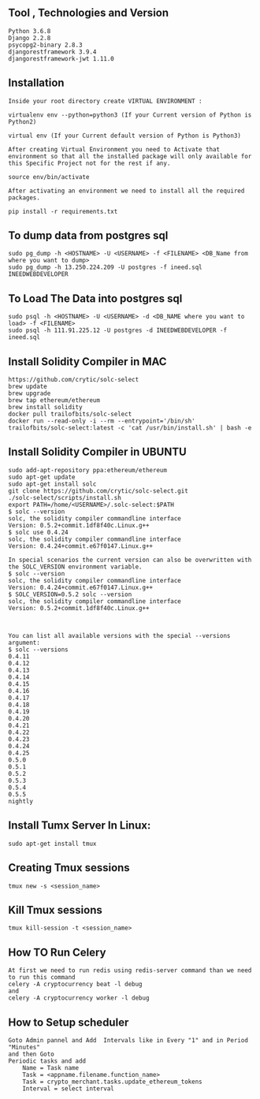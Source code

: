 ## Tool , Technologies and Version
    Python 3.6.8
    Django 2.2.8
    psycopg2-binary 2.8.3
    djangorestframework 3.9.4
    djangorestframework-jwt 1.11.0

## Installation
    Inside your root directory create VIRTUAL ENVIRONMENT :

    virtualenv env --python=python3 (If your Current version of Python is Python2)

    virtual env (If your Current default version of Python is Python3)

    After creating Virtual Environment you need to Activate that environment so that all the installed package will only available for this Specific Project not for the rest if any.

    source env/bin/activate

    After activating an environment we need to install all the required packages.

    pip install -r requirements.txt

## To dump data from postgres sql
    sudo pg_dump -h <HOSTNAME> -U <USERNAME> -f <FILENAME> <DB_Name from where you want to dump>
    sudo pg_dump -h 13.250.224.209 -U postgres -f ineed.sql INEEDWEBDEVELOPER

## To Load The Data into postgres sql
    sudo psql -h <HOSTNAME> -U <USERNAME> -d <DB_NAME where you want to load> -f <FILENAME>
    sudo psql -h 111.91.225.12 -U postgres -d INEEDWEBDEVELOPER -f ineed.sql

    
## Install Solidity Compiler in MAC
    https://github.com/crytic/solc-select
    brew update
    brew upgrade
    brew tap ethereum/ethereum
    brew install solidity
    docker pull trailofbits/solc-select
    docker run --read-only -i --rm --entrypoint='/bin/sh' trailofbits/solc-select:latest -c 'cat /usr/bin/install.sh' | bash -e


## Install Solidity Compiler in UBUNTU
    sudo add-apt-repository ppa:ethereum/ethereum
    sudo apt-get update
    sudo apt-get install solc
    git clone https://github.com/crytic/solc-select.git
    ./solc-select/scripts/install.sh
    export PATH=/home/<USERNAME>/.solc-select:$PATH
    $ solc --version
    solc, the solidity compiler commandline interface
    Version: 0.5.2+commit.1df8f40c.Linux.g++
    $ solc use 0.4.24
    solc, the solidity compiler commandline interface
    Version: 0.4.24+commit.e67f0147.Linux.g++

    In special scenarios the current version can also be overwritten with the SOLC_VERSION environment variable.
    $ solc --version
    solc, the solidity compiler commandline interface
    Version: 0.4.24+commit.e67f0147.Linux.g++
    $ SOLC_VERSION=0.5.2 solc --version
    solc, the solidity compiler commandline interface
    Version: 0.5.2+commit.1df8f40c.Linux.g++

   

    You can list all available versions with the special --versions argument:
    $ solc --versions
    0.4.11
    0.4.12
    0.4.13
    0.4.14
    0.4.15
    0.4.16
    0.4.17
    0.4.18
    0.4.19
    0.4.20
    0.4.21
    0.4.22
    0.4.23
    0.4.24
    0.4.25
    0.5.0
    0.5.1
    0.5.2
    0.5.3
    0.5.4
    0.5.5
    nightly


## Install Tumx Server In Linux:
    sudo apt-get install tmux

## Creating Tmux sessions
    tmux new -s <session_name>

## Kill Tmux sessions
    tmux kill-session -t <session_name>


## How TO Run Celery
    At first we need to run redis using redis-server command than we need to run this command 
    celery -A cryptocurrency beat -l debug 
    and 
    celery -A cryptocurrency worker -l debug

## How to Setup scheduler
    Goto Admin pannel and Add  Intervals like in Every "1" and in Period "Minutes"
    and then Goto 
    Periodic tasks and add 
        Name = Task name
        Task = <appname.filename.function_name>
        Task = crypto_merchant.tasks.update_ethereum_tokens
        Interval = select interval
